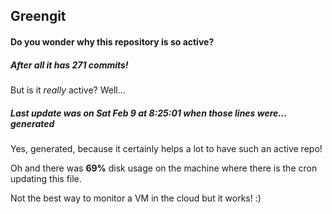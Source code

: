 ## Greengit

#### Do you wonder why this repository is so active?

##### After all it has 271 commits!

But is it *really* active? Well...

##### Last update was on Sat Feb 9 at 8:25:01 when those lines were... generated

Yes, generated, because it certainly helps a lot to have such an active repo!

Oh and there was **69%** disk usage on the machine
where there is the cron updating this file.

Not the best way to monitor a VM in the cloud but it works! :)
